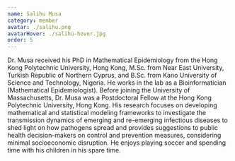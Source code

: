 ```yaml
---
name: Salihu Musa
category: member
avatar: ./salihu.png
avatarHover: ./salihu-hover.jpg
order: 5
---
```


Dr. Musa received his PhD in Mathematical Epidemiology from the Hong Kong Polytechnic University, Hong Kong, M.Sc. from Near East University, Turkish Republic of Northern Cyprus, and B.Sc. from Kano University of Science and Technology, Nigeria. He works in the lab as a Bioinformatician (Mathematical Epidemiologist). Before joining the University of Massachusetts, Dr. Musa was a Postdoctoral Fellow at the Hong Kong Polytechnic University, Hong Kong. His research focuses on developing mathematical and statistical modeling frameworks to investigate the transmission dynamics of emerging and re-emerging infectious diseases to shed light on how pathogens spread and provides suggestions to public health decision-makers on control and prevention measures, considering minimal socioeconomic disruption. He enjoys playing soccer and spending time with his children in his spare time.
